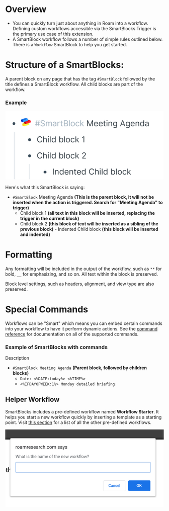 # Overview

- You can quickly turn just about anything in Roam into a workflow. Defining custom workflows accessible via the SmartBlocks Trigger is the primary use case of this extension.
- A SmartBlock workflow follows a number of simple rules outlined below. There is a `Workflow` SmartBlock to help you get started.

# Structure of a SmartBlocks:

A parent block on any page that has the tag `#SmartBlock` followed by the title defines a SmartBlock workflow. All child blocks are part of the workflow.

### Example

![](media/smartblocks-structure.png)

Here's what this SmartBlock is saying:

- `#SmartBlock` Meeting Agenda **(This is the parent block, it will not be inserted when the action is triggered. Search for "Meeting Agenda" to trigger)**
  - Child block 1 **(all text in this block will be inserted, replacing the trigger in the current block)**
  - Child block 2 **(this block of text will be inserted as a sibling of the previous block)** - Indented Child block **(this block will be inserted and indented)**

# Formatting

Any formatting will be included in the output of the workflow, such as `**` for bold, `__` for emphasizing, and so on. All text within the block is preserved.

Block level settings, such as headers, alignment, and view type are also preserved.

# Special Commands

Workflows can be "Smart" which means you can embed certain commands into your workflow to have it perform dynamic actions. See the [command reference]([[smartblocks/command_reference]]) for documentation on all of the supported commands.

### Example of SmartBlocks with commands

Description

- `#SmartBlock Meeting Agenda` **(Parent block, followed by children blocks)**
  - `Date: <%DATE:today%> <%TIME%>`
  - `<%IFDAYOFWEEK:1%> Monday detailed briefing`

## Helper Workflow

SmartBlocks includes a pre-defined workflow named **Workflow Starter**. It helps you start a new workflow quickly by inserting a template as a starting point. Visit [this section](Using-Pre-Defined-Workflows) for a list of all the other pre-defined workflows.

![](media/helper-workflow.png)
